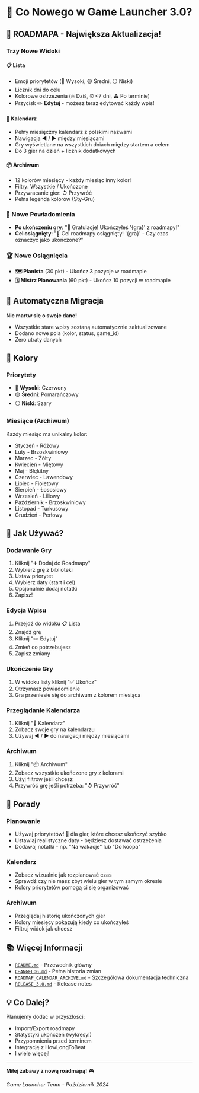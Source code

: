 # 🎉 Co Nowego w Game Launcher 3.0?

## 📅 ROADMAPA - Największa Aktualizacja!

### Trzy Nowe Widoki

#### 📋 Lista
- Emoji priorytetów (🔴 Wysoki, 🟡 Średni, ⚪ Niski)
- Licznik dni do celu
- Kolorowe ostrzeżenia (🔥 Dziś, ⏰ <7 dni, ⚠️ Po terminie)
- Przycisk ✏️ **Edytuj** - możesz teraz edytować każdy wpis!

#### 📅 Kalendarz
- Pełny miesięczny kalendarz z polskimi nazwami
- Nawigacja ◀ / ▶ między miesiącami
- Gry wyświetlane na wszystkich dniach między startem a celem
- Do 3 gier na dzień + licznik dodatkowych

#### 📦 Archiwum
- 12 kolorów miesięcy - każdy miesiąc inny kolor!
- Filtry: Wszystkie / Ukończone
- Przywracanie gier: ↺ Przywróć
- Pełna legenda kolorów (Sty-Gru)

### 🔔 Nowe Powiadomienia
- **Po ukończeniu gry**: "🎉 Gratulacje! Ukończyłeś '{gra}' z roadmapy!"
- **Cel osiągnięty**: "🎯 Cel roadmapy osiągnięty! '{gra}' - Czy czas oznaczyć jako ukończone?"

### 🏆 Nowe Osiągnięcia
- **🗺️ Planista** (30 pkt) - Ukończ 3 pozycje w roadmapie
- **🗓️ Mistrz Planowania** (60 pkt) - Ukończ 10 pozycji w roadmapie

## 🔄 Automatyczna Migracja

**Nie martw się o swoje dane!**
- Wszystkie stare wpisy zostaną automatycznie zaktualizowane
- Dodano nowe pola (kolor, status, game_id)
- Zero utraty danych

## 🎨 Kolory

### Priorytety
- 🔴 **Wysoki**: Czerwony
- 🟡 **Średni**: Pomarańczowy
- ⚪ **Niski**: Szary

### Miesiące (Archiwum)
Każdy miesiąc ma unikalny kolor:
- Styczeń - Różowy
- Luty - Brzoskwiniowy
- Marzec - Żółty
- Kwiecień - Miętowy
- Maj - Błękitny
- Czerwiec - Lawendowy
- Lipiec - Fioletowy
- Sierpień - Łososiowy
- Wrzesień - Liliowy
- Październik - Brzoskwiniowy
- Listopad - Turkusowy
- Grudzień - Perłowy

## 🚀 Jak Używać?

### Dodawanie Gry
1. Kliknij "➕ Dodaj do Roadmapy"
2. Wybierz grę z biblioteki
3. Ustaw priorytet
4. Wybierz daty (start i cel)
5. Opcjonalnie dodaj notatki
6. Zapisz!

### Edycja Wpisu
1. Przejdź do widoku 📋 Lista
2. Znajdź grę
3. Kliknij "✏️ Edytuj"
4. Zmień co potrzebujesz
5. Zapisz zmiany

### Ukończenie Gry
1. W widoku listy kliknij "✅ Ukończ"
2. Otrzymasz powiadomienie
3. Gra przeniesie się do archiwum z kolorem miesiąca

### Przeglądanie Kalendarza
1. Kliknij "📅 Kalendarz"
2. Zobacz swoje gry na kalendarzu
3. Używaj ◀ / ▶ do nawigacji między miesiącami

### Archiwum
1. Kliknij "📦 Archiwum"
2. Zobacz wszystkie ukończone gry z kolorami
3. Użyj filtrów jeśli chcesz
4. Przywróć grę jeśli potrzeba: "↺ Przywróć"

## 🎯 Porady

### Planowanie
- Używaj priorytetów! 🔴 dla gier, które chcesz ukończyć szybko
- Ustawiaj realistyczne daty - będziesz dostawać ostrzeżenia
- Dodawaj notatki - np. "Na wakacje" lub "Do koopa"

### Kalendarz
- Zobacz wizualnie jak rozplanować czas
- Sprawdź czy nie masz zbyt wielu gier w tym samym okresie
- Kolory priorytetów pomogą ci się organizować

### Archiwum
- Przeglądaj historię ukończonych gier
- Kolory miesięcy pokazują kiedy co ukończyłeś
- Filtruj widok jak chcesz

## 📚 Więcej Informacji

- [`README.md`](README.md) - Przewodnik główny
- [`CHANGELOG.md`](CHANGELOG.md) - Pełna historia zmian
- [`ROADMAP_CALENDAR_ARCHIVE.md`](ROADMAP_CALENDAR_ARCHIVE.md) - Szczegółowa dokumentacja techniczna
- [`RELEASE_3.0.md`](RELEASE_3.0.md) - Release notes

## 💡 Co Dalej?

Planujemy dodać w przyszłości:
- Import/Export roadmapy
- Statystyki ukończeń (wykresy!)
- Przypomnienia przed terminem
- Integrację z HowLongToBeat
- I wiele więcej!

---

**Miłej zabawy z nową roadmapą!** 🎮

*Game Launcher Team - Październik 2024*
